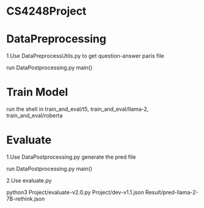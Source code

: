 # CS4248Project

# DataPreprocessing

1.Use DataPreprocessUtils.py to get question-answer paris file

run DataPostprocessing.py main()

# Train Model

run the shell in train_and_eval/t5, train_and_eval/llama-2, train_and_eval/roberta

# Evaluate

1.Use DataPostprocessing.py generate the pred file

run DataPostprocessing.py main()

2.Use evaluate.py

python3 Project/evaluate-v2.0.py Project/dev-v1.1.json Result/pred-llama-2-7B-rethink.json